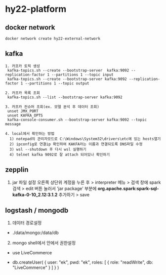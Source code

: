 # hy22-platform
   
## docker network
```
docker network create hy22-external-network
```
## kafka
```
1. 카프카 토픽 생성  
 kafka-topics.sh --create --bootstrap-server  kafka:9092 --replication-factor 1 --partitions 1 --topic input  
 kafka-topics.sh --create --bootstrap-server kafka:9092 --replication-factor 1 --partitions 1 --topic output  

2. 카프카 목록 조회  
 kafka-topics.sh --list --bootstrap-server kafka:9092

3. 카프카 컨슈머 조회(ex. 모델 분석 후 데이터 조회)
 unset JMX_PORT
 unset KAFKA_OPTS  
 kafka-console-consumer.sh --bootstrap-server kafka:9092 --topic message

4. local에서 확인하는 방법  
  1) notepad의 관리자모드로 C:\Windows\System32\drivers\etc에 있는 hosts열기
  2) ipconfig로 연결ip 확인하여 KAKFA라는 이름과 연결되도록 DNS파일 수정
  3) wsl --shutdown 후 다시 wsl 실행하기
  4) telnet kafka 9092로 잘 attach 되어있나 확인하기
```

## zepplin
1. jar 파일 설정
오른쪽 상단위 계정을 누른 후 > interpreter 메뉴 > 검색 창에 spark 검색 >
edit 버튼 눌러서 'jar package' 부분에 **org.apache.spark:spark-sql-kafka-0-10_2.12:3.1.2** 추가하기 > save 

## logstash / mongodb
1. 데이터 경로설정
- ./data/mongo:/data/db

2. mongo shell에서 안에서 권한설정
- use LiveCommerce

- db.createUser(
  {
    user: "ek",
    pwd: "ek",
    roles: [ { role: "readWrite", db: "LiveCommerce" } ]
  }
)

